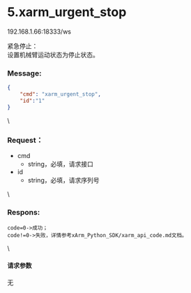 # 5.xarm\_urgent\_stop

192.168.1.66:18333/ws

紧急停止：\
设置机械臂运动状态为停止状态。

### Message:   

```json
{
    "cmd": "xarm_urgent_stop",
    "id":"1"
}
```

\


### Request：  

* cmd
  * string，必填，请求接口
* id
  * string，必填，请求序列号

\


### Respons:  

```
code=0->成功；
code!=0->失败，详情参考xArm_Python_SDK/xarm_api_code.md文档。
```

\


#### 请求参数

无
